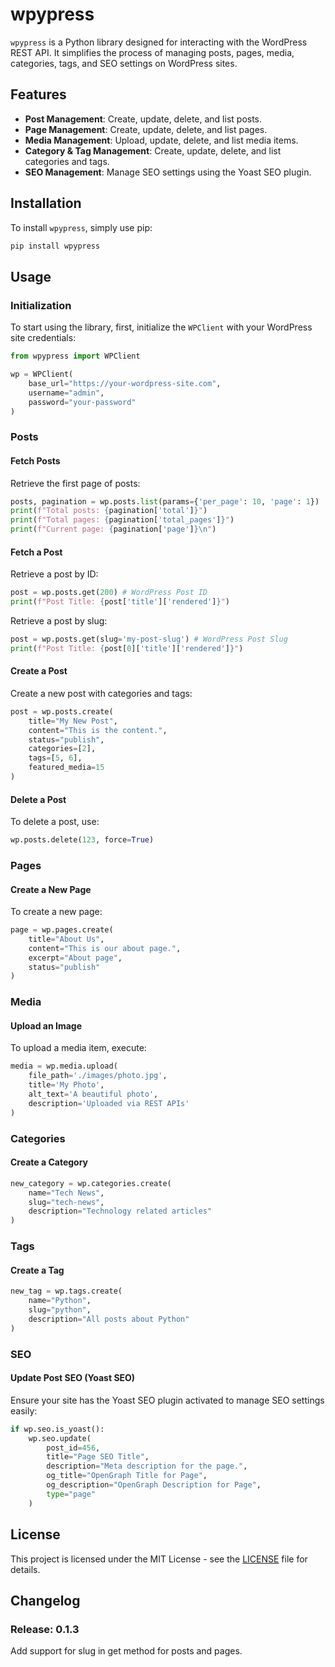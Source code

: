 # wpypress

`wpypress` is a Python library designed for interacting with the WordPress REST API. It simplifies the process of managing posts, pages, media, categories, tags, and SEO settings on WordPress sites.

## Features

- **Post Management**: Create, update, delete, and list posts.
- **Page Management**: Create, update, delete, and list pages.
- **Media Management**: Upload, update, delete, and list media items.
- **Category & Tag Management**: Create, update, delete, and list categories and tags.
- **SEO Management**: Manage SEO settings using the Yoast SEO plugin.

## Installation

To install `wpypress`, simply use pip:

```bash
pip install wpypress
```

## Usage

### Initialization

To start using the library, first, initialize the `WPClient` with your WordPress site credentials:

```python
from wpypress import WPClient

wp = WPClient(
    base_url="https://your-wordpress-site.com",
    username="admin",
    password="your-password"
)
```

### Posts

#### Fetch Posts

Retrieve the first page of posts:

```python
posts, pagination = wp.posts.list(params={'per_page': 10, 'page': 1})
print(f"Total posts: {pagination['total']}")
print(f"Total pages: {pagination['total_pages']}")
print(f"Current page: {pagination['page']}\n")
```

#### Fetch a Post

Retrieve a post by ID:

```python
post = wp.posts.get(200) # WordPress Post ID
print(f"Post Title: {post['title']['rendered']}")
```

Retrieve a post by slug:

```python
post = wp.posts.get(slug='my-post-slug') # WordPress Post Slug
print(f"Post Title: {post[0]['title']['rendered']}")
```

#### Create a Post

Create a new post with categories and tags:

```python
post = wp.posts.create(
    title="My New Post",
    content="This is the content.",
    status="publish",
    categories=[2],
    tags=[5, 6],
    featured_media=15
)
```

#### Delete a Post

To delete a post, use:

```python
wp.posts.delete(123, force=True)
```

### Pages

#### Create a New Page

To create a new page:

```python
page = wp.pages.create(
    title="About Us",
    content="This is our about page.",
    excerpt="About page",
    status="publish"
)
```

### Media

#### Upload an Image

To upload a media item, execute:

```python
media = wp.media.upload(
    file_path='./images/photo.jpg',
    title='My Photo',
    alt_text='A beautiful photo',
    description='Uploaded via REST APIs'
)
```

### Categories

#### Create a Category

```python
new_category = wp.categories.create(
    name="Tech News",
    slug="tech-news",
    description="Technology related articles"
)
```

### Tags

#### Create a Tag

```python
new_tag = wp.tags.create(
    name="Python",
    slug="python",
    description="All posts about Python"
)
```

### SEO

#### Update Post SEO (Yoast SEO)

Ensure your site has the Yoast SEO plugin activated to manage SEO settings easily:

```python
if wp.seo.is_yoast():
    wp.seo.update(
        post_id=456,
        title="Page SEO Title",
        description="Meta description for the page.",
        og_title="OpenGraph Title for Page",
        og_description="OpenGraph Description for Page",
        type="page"
    )
```

## License

This project is licensed under the MIT License - see the [LICENSE](LICENSE) file for details.

## Changelog

### Release: 0.1.3
Add support for slug in get method for posts and pages.
